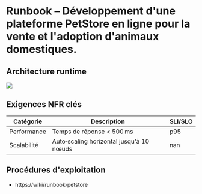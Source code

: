 # Runbook – Développement d'une plateforme PetStore en ligne pour la vente et l'adoption d'animaux domestiques.

## Architecture runtime
![](diagrams/infrastructure.png)

## Exigences NFR clés
| Catégorie | Description | SLI/SLO |
|-----------|-------------|---------|
| Performance | Temps de réponse < 500 ms | p95 |
| Scalabilité | Auto‑scaling horizontal jusqu'à 10 nœuds | nan |

## Procédures d'exploitation
- https://wiki/runbook‑petstore
